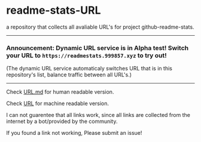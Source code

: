 # readme-stats-URL
a repository that collects all avaliable URL's for project github-readme-stats.

----

### Announcement: Dynamic URL service is in Alpha test! Switch your URL to `https://readmestats.999857.xyz` to try out!

(The dynamic URL service automaticaly switches URL that is in this repository's list, balance traffic between all URL's.)

----

Check [URL.md](https://github.com/PencilNavigator/readme-stats-URL/blob/master/URL.md) for human readable version.

Check [URL](https://github.com/PencilNavigator/readme-stats-URL/blob/master/URL) for machine readable version.

I can not guarentee that all links work, since all links are collected from the internet by a bot/provided by the community.

If you found a link not working, Please submit an issue!